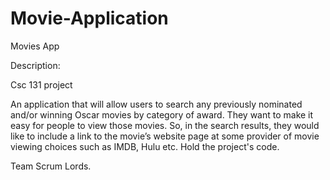 # Movie-Application
Movies App

Description:

Csc 131 project

An application that will allow users to search any previously nominated and/or winning Oscar movies by category of award. They want to make it easy for people to view those movies. So, in the search results, they would like to include a link to the movie’s website page at some provider of movie viewing choices such as IMDB, Hulu etc. Hold the project's code.

Team Scrum Lords.
